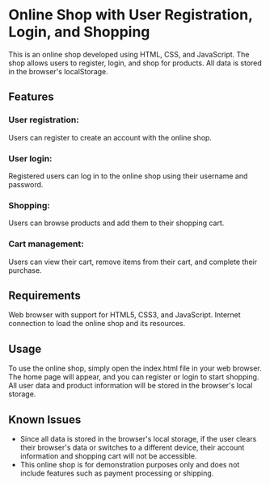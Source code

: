 # Online Shop with User Registration, Login, and Shopping

This is an online shop developed using HTML, CSS, and JavaScript. The shop allows users to register, login, and shop for products. All data is stored in the browser's localStorage.

## Features

### User registration: 
Users can register to create an account with the online shop.

### User login: 
Registered users can log in to the online shop using their username and password.

### Shopping: 
Users can browse products and add them to their shopping cart.

### Cart management: 
Users can view their cart, remove items from their cart, and complete their purchase.

## Requirements
Web browser with support for HTML5, CSS3, and JavaScript.
Internet connection to load the online shop and its resources.

## Usage
To use the online shop, simply open the index.html file in your web browser. The home page will appear, and you can register or login to start shopping. All user data and product information will be stored in the browser's local storage.

## Known Issues
- Since all data is stored in the browser's local storage, if the user clears their browser's data or switches to a different device, their account information and shopping cart will not be accessible.
- This online shop is for demonstration purposes only and does not include features such as payment processing or shipping.




